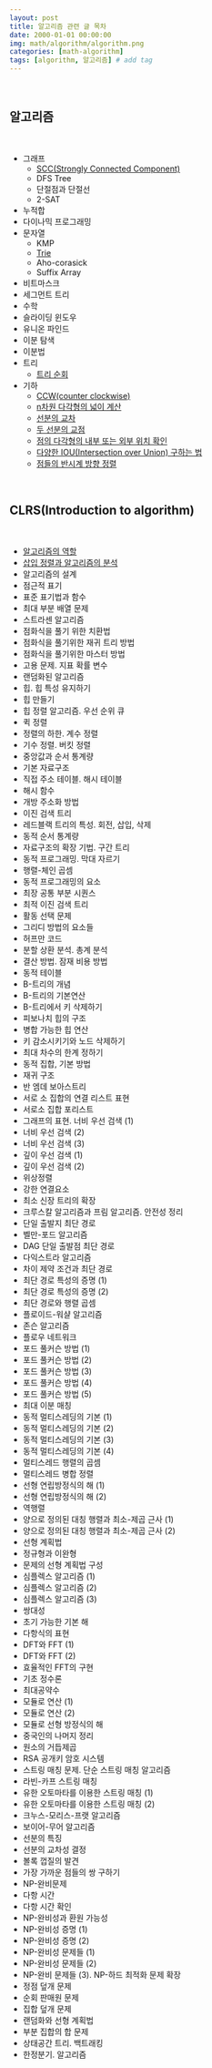 ```yaml
---
layout: post
title: 알고리즘 관련 글 목차
date: 2000-01-01 00:00:00
img: math/algorithm/algorithm.png
categories: [math-algorithm] 
tags: [algorithm, 알고리즘] # add tag
---
```


<br>

## **알고리즘**

<br>

- 그래프
    - [SCC(Strongly Connected Component)](https://gaussian37.github.io/math-algorithm-scc/)
    - DFS Tree
    - 단절점과 단절선
    - 2-SAT    
- 누적합
- 다이나믹 프로그래밍
- 문자열
    - KMP
    - [Trie](https://gaussian37.github.io/math-algorithm-trie/)
    - Aho-corasick
    - Suffix Array
- 비트마스크
- 세그먼트 트리
- 수학
- 슬라이딩 윈도우
- 유니온 파인드
- 이분 탐색
- 이분법
- 트리
    - [트리 순회](https://gaussian37.github.io/math-algorithm-tree_traverse/)
- 기하
    - [CCW(counter clockwise)](https://gaussian37.github.io/math-algorithm-ccw/)
    - [n차원 다각형의 넓이 계산](https://gaussian37.github.io/math-algorithm-polygon_area/)
    - [선분의 교차](https://gaussian37.github.io/math-algorithm-line_intersection/)
    - [두 선분의 교점](https://gaussian37.github.io/math-algorithm-intersection_point/)
    - [점의 다각형의 내부 또는 외부 위치 확인](https://gaussian37.github.io/math-algorithm-polygon_inout/)
    - [다양한 IOU(Intersection over Union) 구하는 법](https://gaussian37.github.io/math-algorithm-iou/)
    - [점들의 반시계 방향 정렬](https://gaussian37.github.io/math-algorithm-ccw_sort/)

<br>

## **CLRS(Introduction to algorithm)**

<br>

- [알고리즘의 역할](https://gaussian37.github.io/math-algorithm-clrs-role_of_algorithm/)
- [삽입 정렬과 알고리즘의 분석](https://gaussian37.github.io/math-algorithm-clrs-insertion_sort_and_algorithm_analysis/)
- 알고리즘의 설계
- 점근적 표기
- 표준 표기법과 함수
- 최대 부분 배열 문제
- 스트라센 알고리즘
- 점화식을 풀기 위한 치환법
- 점화식을 풀기위한 재귀 트리 방법
- 점화식을 풀기위한 마스터 방법
- 고용 문제. 지표 확률 변수
- 랜덤화된 알고리즘
- 힙. 힙 특성 유지하기
- 힙 만들기
- 힙 정렬 알고리즘. 우선 순위 큐
- 퀵 정렬
- 정렬의 하한. 계수 정렬
- 기수 정렬. 버킷 정렬
- 중앙값과 순서 통계량
- 기본 자료구조
- 직접 주소 테이블. 해시 테이블
- 해시 함수
- 개방 주소화 방법
- 이진 검색 트리
- 레드블랙 트리의 특성. 회전, 삽입, 삭제
- 동적 순서 통계량
- 자료구조의 확장 기법. 구간 트리
- 동적 프로그래밍. 막대 자르기
- 행렬-체인 곱셈
- 동적 프로그래밍의 요소
- 최장 공통 부분 시퀀스
- 최적 이진 검색 트리
- 활동 선택 문제
- 그리디 방법의 요소들
- 허프만 코드
- 분할 상환 분석. 총계 분석
- 결산 방법. 잠재 비용 방법
- 동적 테이블
- B-트리의 개념
- B-트리의 기본연산
- B-트리에서 키 삭제하기
- 피보나치 힙의 구조
- 병합 가능한 힙 연산
- 키 감소시키기와 노드 삭제하기
- 최대 차수의 한계 정하기
- 동적 집합, 기본 방법
- 재귀 구조
- 반 엠데 보아스트리
- 서로 소 집합의 연결 리스트 표현
- 서로소 집합 포리스트
- 그래프의 표현. 너비 우선 검색 (1)
- 너비 우선 검색 (2)
- 너비 우선 검색 (3)
- 깊이 우선 검색 (1)
- 깊이 우선 검색 (2)
- 위상정렬
- 강한 연결요소
- 최소 신장 트리의 확장
- 크루스칼 알고리즘과 프림 알고리즘. 안전성 정리
- 단일 출발지 최단 경로
- 벨만-포드 알고리즘
- DAG 단일 출발점 최단 경로
- 다익스트라 알고리즘
- 차이 제약 조건과 최단 경로
- 최단 경로 특성의 증명 (1)
- 최단 경로 특성의 증명 (2)
- 최단 경로와 행렬 곱셈
- 플로이드-워샬 알고리즘
- 존슨 알고리즘
- 플로우 네트워크
- 포드 풀커슨 방법 (1)
- 포드 풀커슨 방법 (2)
- 포드 풀커슨 방법 (3)
- 포드 풀커슨 방법 (4)
- 포드 풀커슨 방법 (5)
- 최대 이분 매칭
- 동적 멀티스레딩의 기본 (1)
- 동적 멀티스레딩의 기본 (2)
- 동적 멀티스레딩의 기본 (3)
- 동적 멀티스레딩의 기본 (4)
- 멀티스레드 행렬의 곱셈
- 멀티스레드 병합 정렬
- 선형 연립방정식의 해 (1)
- 선형 연립방정식의 해 (2)
- 역행렬
- 양으로 정의된 대칭 행렬과 최소-제곱 근사 (1)
- 양으로 정의된 대칭 행렬과 최소-제곱 근사 (2)
- 선형 계획법
- 정규형과 이완형
- 문제의 선형 계획법 구성
- 심플렉스 알고리즘 (1)
- 심플렉스 알고리즘 (2)
- 심플렉스 알고리즘 (3)
- 쌍대성
- 초기 가능한 기본 해
- 다항식의 표현
- DFT와 FFT (1)
- DFT와 FFT (2)
- 효율적인 FFT의 구현
- 기초 정수론
- 최대공약수
- 모듈로 연산 (1)
- 모듈로 연산 (2)
- 모듈로 선형 방정식의 해
- 중국인의 나머지 정리
- 원소의 거듭제곱
- RSA 공개키 암호 시스템
- 스트링 매칭 문제. 단순 스트링 매칭 알고리즘
- 라빈-카프 스트링 매칭
- 유한 오토마타를 이용한 스트링 매칭 (1)
- 유한 오토마타를 이용한 스트링 매칭 (2)
- 크누스-모리스-프랫 알고리즘
- 보이어-무어 알고리즘
- 선분의 특징
- 선분의 교차성 결정
- 볼록 껍질의 발견
- 가장 가까운 점들의 쌍 구하기
- NP-완비문제
- 다항 시간
- 다항 시간 확인
- NP-완비성과 환원 가능성
- NP-완비성 증명 (1)
- NP-완비성 증명 (2)
- NP-완비성 문제들 (1)
- NP-완비성 문제들 (2)
- NP-완비 문제들 (3). NP-하드 최적화 문제 확장
- 정점 덮개 문제
- 순회 판매원 문제
- 집합 덮개 문제
- 랜덤화와 선형 계획법
- 부분 집합의 합 문제
- 상태공간 트리. 백트래킹
- 한정분기. 알고리즘